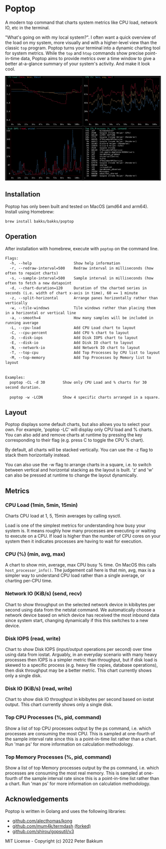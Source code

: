 # Poptop

A modern top command that charts system metrics like CPU load, network IO, etc in the terminal.

"What's going on with my local system?". I often want a quick overview of the load on my system, more visually and with a higher-level view than the classic `top` program. Poptop turns your terminal into a dynamic charting tool for system metrics. While the `top` and `htop` commands show precise point-in-time data, Poptop aims to provide metrics over a time window to give a better at-a-glance summary of your system's activity. And make it look cool.

<img src="https://github.com/bakks/poptop/raw/main/assets/demo.gif" alt="Poptop in Action" />

## Installation

Poptop has only been built and tested on MacOS (amd64 and arm64). Install using Homebrew:

```
brew install bakks/bakks/poptop
```

## Operation

After installation with homebrew, execute with `poptop` on the command line.

```
Flags:
  -h, --help                   Show help information
  -r, --redraw-interval=500    Redraw interval in milliseconds (how often to repaint charts)
  -s, --sample-interval=500    Sample interval in milliseconds (how often to fetch a new datapoint
  -d, --chart-duration=120     Duration of the charted series in seconds (i.e. width of chart x-axis in time), 60 == 1 minute
  -z, --split-horizontal       Arrange panes horizontally rather than vertically
  -w, --tile-windows           Tile windows rather than placing them in a horizontal or vertical line
  -a, --smooth=4               How many samples will be included in running average
  -L, --cpu-load               Add CPU Load chart to layout
  -C, --cpu-percent            Add CPU % chart to layout
  -D, --disk-iops              Add Disk IOPS chart to layout
  -E, --disk-io                Add Disk IO chart to layout
  -N, --network-io             Add Network IO chart to layout
  -T, --top-cpu                Add Top Processes by CPU list to layout
  -M, --top-memory             Add Top Processes by Memory list to layout


Examples:
  poptop -CL -d 30        Show only CPU Load and % charts for 30 second duration.

  poptop -w -LCDN         Show 4 specific charts arranged in a square.
```

## Layout

Poptop displays some default charts, but also allows you to select your own. For example, 'poptop -LC' will display only CPU load and % charts. You can also add and remove charts at runtime by pressing the key corresponding to their flag (e.g. press C to toggle the CPU % chart).

By default, all charts will be stacked vertically. You can use the -z flag to stack them horizontally instead.

You can also use the -w flag to arrange charts in a square, i.e. to switch between vertical and horizontal stacking as the layout is built. 'z' and 'w' can also be pressed at runtime to change the layout dynamically.

## Metrics

### CPU Load (1min, 5min, 15min)

Charts CPU load at 1, 5, 15min averages by calling sysctl.

Load is one of the simplest metrics for understanding how busy your system is. It means roughly how many processes are executing or waiting to execute on a CPU. If load is higher than the number of CPU cores on your system then it indicates processes are having to wait for execution.

### CPU (%) (min, avg, max)

A chart to show min, average, max CPU busy % time. On MacOS this calls `host_processor_info()`. The judgement call here is that min, avg, max is a simpler way to understand CPU load rather than a single average, or charting per-CPU time.

### Network IO (KiB/s) (send, recv)

Chart to show throughput on the selected network device in kibibytes per second using data from the netstat command. We automatically choose a network device based on which device has received the most inbound data since system start, changing dynamically if this this switches to a new device.

### Disk IOPS (read, write)

Chart to show Disk IOPS (input/output operations per second) over time using data from iostat. Arguably, in an everyday scenario with many heavy processes then IOPS is a simpler metric than throughput, but if disk load is skewed to a specific process (e.g. heavy file copies, database operations), then disk throughput may be a better metric. This chart currently shows only a single disk.

### Disk IO (KiB/s) (read, write)

Chart to show disk IO throughput in kibibytes per second based on iostat output. This chart currently shows only a single disk.

### Top CPU Processes (%, pid, command)

Show a list of top CPU processes output by the ps command, i.e. which processes are consuming the most CPU. This is sampled at one-fourth of the sample interval rate since this is a point-in-time list rather than a chart. Run 'man ps' for more information on calculation methodology.

### Top Memory Processes (%, pid, command)

Show a list of top Memory processes output by the ps command, i.e. which processes are consuming the most real memory. This is sampled at one-fourth of the sample interval rate since this is a point-in-time list rather than a chart. Run 'man ps' for more information on calculation methodology.

## Acknowledgements

Poptop is written in Golang and uses the following libraries:

- [github.com/alecthomas/kong](github.com/alecthomas/kong)
- [github.com/mum4k/termdash](github.com/mum4k/termdash) [(forked)](github.com/bakks/termdash)
- [github.com/shirou/gopsutil/v3](github.com/shirou/gopsutil/v3)

MIT License - Copyright (c) 2022 Peter Bakkum
